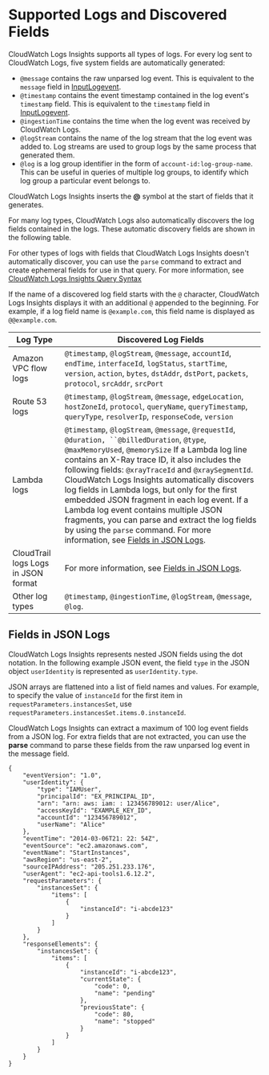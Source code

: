 # Supported Logs and Discovered Fields<a name="CWL_AnalyzeLogData-discoverable-fields"></a>

CloudWatch Logs Insights supports all types of logs\. For every log sent to CloudWatch Logs, five system fields are automatically generated: 
+ `@message` contains the raw unparsed log event\. This is equivalent to the `message` field in [InputLogevent](https://docs.aws.amazon.com/AmazonCloudWatchLogs/latest/APIReference/API_InputLogEvent.html)\.
+ `@timestamp` contains the event timestamp contained in the log event's `timestamp` field\. This is equivalent to the `timestamp` field in [InputLogevent](https://docs.aws.amazon.com/AmazonCloudWatchLogs/latest/APIReference/API_InputLogEvent.html)\.
+ `@ingestionTime` contains the time when the log event was received by CloudWatch Logs\.
+ `@logStream` contains the name of the log stream that the log event was added to\. Log streams are used to group logs by the same process that generated them\.
+ `@log` is a log group identifier in the form of `account-id:log-group-name`\. This can be useful in queries of multiple log groups, to identify which log group a particular event belongs to\.

CloudWatch Logs Insights inserts the **@** symbol at the start of fields that it generates\.

For many log types, CloudWatch Logs also automatically discovers the log fields contained in the logs\. These automatic discovery fields are shown in the following table\.

For other types of logs with fields that CloudWatch Logs Insights doesn't automatically discover, you can use the `parse` command to extract and create ephemeral fields for use in that query\. For more information, see [CloudWatch Logs Insights Query Syntax](CWL_QuerySyntax.md)

If the name of a discovered log field starts with the `@` character, CloudWatch Logs Insights displays it with an additional `@` appended to the beginning\. For example, if a log field name is `@example.com`, this field name is displayed as `@@example.com`\.


| Log Type | Discovered Log Fields | 
| --- | --- | 
|  Amazon VPC flow logs  |  `@timestamp`, `@logStream`, `@message`, `accountId`, `endTime`, `interfaceId`, `logStatus`, `startTime`, `version`, `action`, `bytes`, `dstAddr`, `dstPort`, `packets`, `protocol`, `srcAddr`, `srcPort`  | 
|  Route 53 logs  |  `@timestamp`, `@logStream`, `@message`, `edgeLocation`, `hostZoneId`, `protocol`, `queryName`, `queryTimestamp`, `queryType`, `resolverIp`, `responseCode`, `version`  | 
|  Lambda logs  |  `@timestamp`, `@logStream`, `@message`, `@requestId`, `@duration, ``@billedDuration`, `@type`, `@maxMemoryUsed`, `@memorySize` If a Lambda log line contains an X\-Ray trace ID, it also includes the following fields: `@xrayTraceId` and `@xraySegmentId`\. CloudWatch Logs Insights automatically discovers log fields in Lambda logs, but only for the first embedded JSON fragment in each log event\. If a Lambda log event contains multiple JSON fragments, you can parse and extract the log fields by using the `parse` command\. For more information, see [Fields in JSON Logs](#CWL_AnalyzeLogData-discoverable-JSON-logs)\.  | 
|  CloudTrail logs Logs in JSON format  |  For more information, see [Fields in JSON Logs](#CWL_AnalyzeLogData-discoverable-JSON-logs)\.  | 
|  Other log types  |  `@timestamp`, `@ingestionTime`, `@logStream`, `@message`, `@log`\.  | 

## Fields in JSON Logs<a name="CWL_AnalyzeLogData-discoverable-JSON-logs"></a>

CloudWatch Logs Insights represents nested JSON fields using the dot notation\. In the following example JSON event, the field `type` in the JSON object `userIdentity` is represented as `userIdentity.type`\. 

JSON arrays are flattened into a list of field names and values\. For example, to specify the value of `instanceId` for the first item in `requestParameters.instancesSet`, use `requestParameters.instancesSet.items.0.instanceId`\.

CloudWatch Logs Insights can extract a maximum of 100 log event fields from a JSON log\. For extra fields that are not extracted, you can use the **parse** command to parse these fields from the raw unparsed log event in the message field\.

```
{
    "eventVersion": "1.0",
    "userIdentity": {
        "type": "IAMUser",
        "principalId": "EX_PRINCIPAL_ID",
        "arn": "arn: aws: iam: : 123456789012: user/Alice",
        "accessKeyId": "EXAMPLE_KEY_ID",
        "accountId": "123456789012",
        "userName": "Alice"
    },
    "eventTime": "2014-03-06T21: 22: 54Z",
    "eventSource": "ec2.amazonaws.com",
    "eventName": "StartInstances",
    "awsRegion": "us-east-2",
    "sourceIPAddress": "205.251.233.176",
    "userAgent": "ec2-api-tools1.6.12.2",
    "requestParameters": {
        "instancesSet": {
            "items": [
                {
                    "instanceId": "i-abcde123"
                }
            ]
        }
    },
    "responseElements": {
        "instancesSet": {
            "items": [
                {
                    "instanceId": "i-abcde123",
                    "currentState": {
                        "code": 0,
                        "name": "pending"
                    },
                    "previousState": {
                        "code": 80,
                        "name": "stopped"
                    }
                }
            ]
        }
    }
}
```
